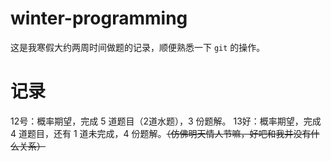 # winter-programming

这是我寒假大约两周时间做题的记录，顺便熟悉一下 `git` 的操作。

# 记录

12号：概率期望，完成 5 道题目（2道水题），3 份题解。
13好：概率期望，完成 4 道题目，还有 1 道未完成，4 份题解。~~（仿佛明天情人节嘛，好吧和我并没有什么关系）~~
